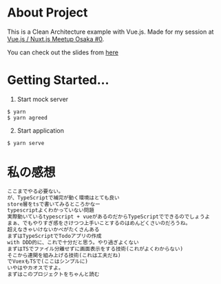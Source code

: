 # About Project
This is a Clean Architecture example with Vue.js. Made for my session at [Vue.js / Nuxt.js Meetup Osaka #0](https://kfug.connpass.com/event/90962/).

You can check out the slides from [here](https://speakerdeck.com/andoshin11/clean-architecture-with-vue)

# Getting Started...

1. Start mock server

```
$ yarn
$ yarn agreed
```

2. Start application

```
$ yarn serve
```

# 私の感想

```txt
ここまでやる必要ない。
が、TypeScriptで補完が動く環境はとても良い
store層をtsで書いてみるところかなー
typescriptよくわかっていない問題
実際動いているtypescript + vueがあるのだからTypeScriptでできるのでしょうよ
まぁ、でもやりすぎ感をさけつつ上手いことするのはめんどくさいのだろうね。
超えなきゃいけないかべがたくさんある
まずはTypeScriptでTodoアプリの作成
with DDD的に、これで十分だと思う。やり過ぎよくない
まずはTSでファイル分離せずに画面表示をする技術(これがよくわからない)
そこから連関を組み上げる技術(これは工夫だね)
でVuexもTSで(ここはシンプルに)
いやはやカオスですよ。
まずはこのプロジェクトをちゃんと読む
```
